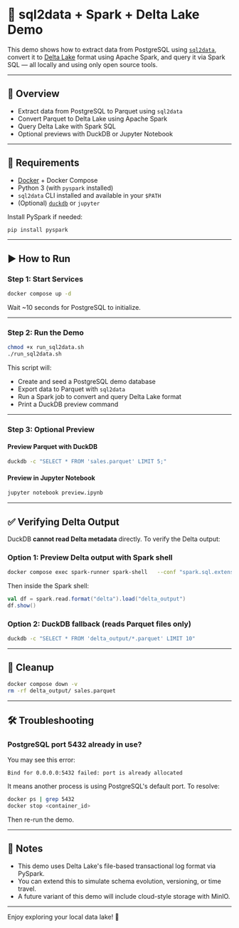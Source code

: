 # 🧪 sql2data + Spark + Delta Lake Demo

This demo shows how to extract data from PostgreSQL using [`sql2data`](https://github.com/vahid110/sql2data), convert it to [Delta Lake](https://delta.io) format using Apache Spark, and query it via Spark SQL — all locally and using only open source tools.

---

## 🚀 Overview

- Extract data from PostgreSQL to Parquet using `sql2data`
- Convert Parquet to Delta Lake using Apache Spark
- Query Delta Lake with Spark SQL
- Optional previews with DuckDB or Jupyter Notebook

---

## 🔧 Requirements

- [Docker](https://docs.docker.com/get-docker/) + Docker Compose
- Python 3 (with `pyspark` installed)
- `sql2data` CLI installed and available in your `$PATH`
- (Optional) [`duckdb`](https://duckdb.org/) or `jupyter`

Install PySpark if needed:

```bash
pip install pyspark
```

---

## ▶️ How to Run

### Step 1: Start Services

```bash
docker compose up -d
```

Wait ~10 seconds for PostgreSQL to initialize.

---

### Step 2: Run the Demo

```bash
chmod +x run_sql2data.sh
./run_sql2data.sh
```

This script will:
- Create and seed a PostgreSQL demo database
- Export data to Parquet with `sql2data`
- Run a Spark job to convert and query Delta Lake format
- Print a DuckDB preview command

---

### Step 3: Optional Preview

#### Preview Parquet with DuckDB

```bash
duckdb -c "SELECT * FROM 'sales.parquet' LIMIT 5;"
```

#### Preview in Jupyter Notebook

```bash
jupyter notebook preview.ipynb
```

---

## ✅ Verifying Delta Output

DuckDB **cannot read Delta metadata** directly. To verify the Delta output:

### Option 1: Preview Delta output with Spark shell

```bash
docker compose exec spark-runner spark-shell   --conf "spark.sql.extensions=io.delta.sql.DeltaSparkSessionExtension"   --conf "spark.sql.catalog.spark_catalog=org.apache.spark.sql.delta.catalog.DeltaCatalog"
```

Then inside the Spark shell:

```scala
val df = spark.read.format("delta").load("delta_output")
df.show()
```

### Option 2: DuckDB fallback (reads Parquet files only)

```bash
duckdb -c "SELECT * FROM 'delta_output/*.parquet' LIMIT 10"
```

---

## 🧼 Cleanup

```bash
docker compose down -v
rm -rf delta_output/ sales.parquet
```

---

## 🛠️ Troubleshooting

### PostgreSQL port 5432 already in use?

You may see this error:

```
Bind for 0.0.0.0:5432 failed: port is already allocated
```

It means another process is using PostgreSQL's default port. To resolve:

```bash
docker ps | grep 5432
docker stop <container_id>
```

Then re-run the demo.

---

## 🧠 Notes

- This demo uses Delta Lake's file-based transactional log format via PySpark.
- You can extend this to simulate schema evolution, versioning, or time travel.
- A future variant of this demo will include cloud-style storage with MinIO.

---

Enjoy exploring your local data lake! 🌊

